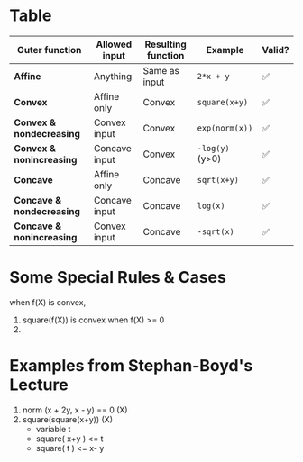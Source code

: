 
# Table

| **Outer function**          | **Allowed input** | **Resulting function** | **Example**     | **Valid?** |
| --------------------------- | ----------------- | ---------------------- | --------------- | ---------- |
| **Affine**                  | Anything          | Same as input          | `2*x + y`       | ✅          |
| **Convex**                  | Affine only       | Convex                 | `square(x+y)`   | ✅          |
| **Convex & nondecreasing**  | Convex input      | Convex                 | `exp(norm(x))`  | ✅          |
| **Convex & nonincreasing**  | Concave input     | Convex                 | `-log(y)` (y>0) | ✅          |
| **Concave**                 | Affine only       | Concave                | `sqrt(x+y)`     | ✅          |
| **Concave & nondecreasing** | Concave input     | Concave                | `log(x)`        | ✅          |
| **Concave & nonincreasing** | Convex input      | Concave                | `-sqrt(x)`      | ✅          |

# Some Special Rules & Cases

when f(X) is convex,
1. square(f(X)) is convex when f(X) >= 0
2. 

# Examples from Stephan-Boyd's Lecture

1. norm (x + 2y, x - y) == 0   (X)
2. square(square(x+y)) (X)
   - variable t 
   - square( x+y ) <= t 
   - square( t ) <= x- y
